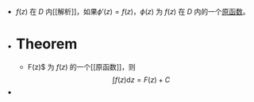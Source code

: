 - $f(z)$ 在 $D$ 内[[解析]]，如果$\phi'(z)=f(z)$，$\phi(z)$ 为 $f(z)$ 在 $D$ 内的一个[原函数]([[复变原函数]])。
- # Theorem
	- F(z)$ 为 $f(z)$ 的一个[[原函数]]，则
	  $$\int f(z)\mathrm{d}z=F(z)+C$$
-